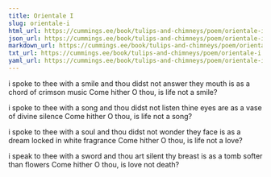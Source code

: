 ```yaml
---
title: Orientale I
slug: orientale-i
html_url: https://cummings.ee/book/tulips-and-chimneys/poem/orientale-i/
json_url: https://cummings.ee/book/tulips-and-chimneys/poem/orientale-i.json
markdown_url: https://cummings.ee/book/tulips-and-chimneys/poem/orientale-i.md
txt_url: https://cummings.ee/book/tulips-and-chimneys/poem/orientale-i.txt
yaml_url: https://cummings.ee/book/tulips-and-chimneys/poem/orientale-i.yaml
---
```


i spoke to thee
with a smile and thou didst not
answer
they mouth is as
a chord of crimson music
Come hither
O thou, is life not a smile?

i spoke to thee with
a song and thou
didst not listen
thine eyes are as a vase
of divine silence
Come hither
O thou, is life not a song?

i spoke
to thee with a soul and
thou didst not wonder
they face is as a dream locked
in white fragrance
Come hither
O thou, is life not a love?

i speak to
thee with a sword
and thou art silent
thy breast is as a tomb
softer than flowers
Come hither
O thou, is love not death?
